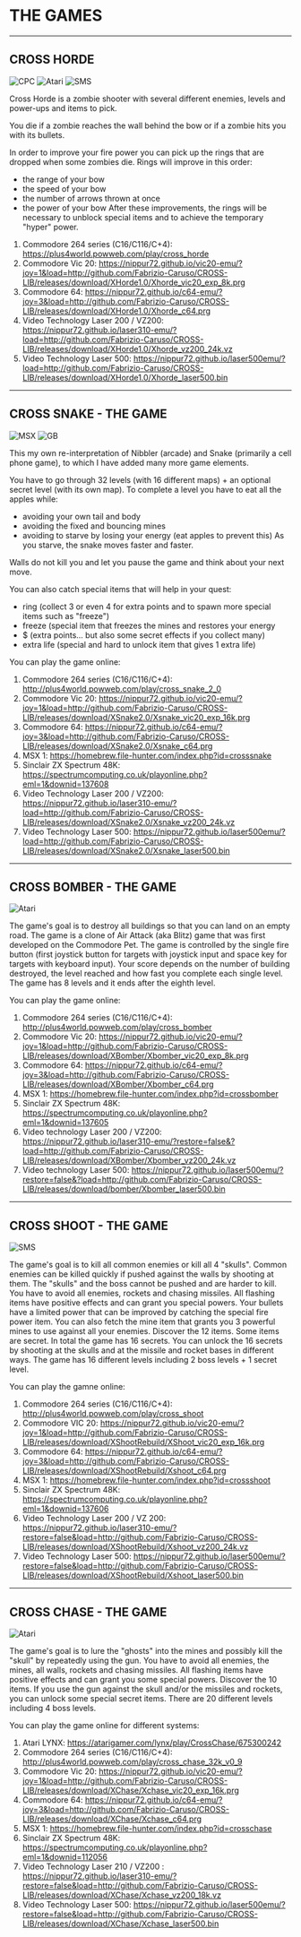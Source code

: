 # THE GAMES


-------------------------------------------


## CROSS HORDE

![CPC](../snapshots/XHorde_CPC.png)
![Atari](../snapshots/XHorde_A8.png)
![SMS](../snapshots/XHorde_SMS.png)

Cross Horde is a zombie shooter with several different enemies, levels and power-ups and items to pick.

You die if a zombie reaches the wall behind the bow or if a zombie hits you with its bullets.

In order to improve your fire power you can pick up the rings that are dropped when some zombies die.
Rings will improve in this order:
- the range of your bow
- the speed of your bow
- the number of arrows thrown at once 
- the power of your bow
After these improvements, the rings will be necessary to unblock special items and to achieve the temporary "hyper" power.

1. Commodore 264 series (C16/C116/C+4):
https://plus4world.powweb.com/play/cross_horde
2. Commodore Vic 20: https://nippur72.github.io/vic20-emu/?joy=1&load=http://github.com/Fabrizio-Caruso/CROSS-LIB/releases/download/XHorde1.0/Xhorde_vic20_exp_8k.prg
3. Commodore 64: https://nippur72.github.io/c64-emu/?joy=3&load=http://github.com/Fabrizio-Caruso/CROSS-LIB/releases/download/XHorde1.0/Xhorde_c64.prg
4. Video Technology Laser 200 / VZ200: https://nippur72.github.io/laser310-emu/?load=http://github.com/Fabrizio-Caruso/CROSS-LIB/releases/download/XHorde1.0/Xhorde_vz200_24k.vz
5. Video Technology Laser 500: https://nippur72.github.io/laser500emu/?load=http://github.com/Fabrizio-Caruso/CROSS-LIB/releases/download/XHorde1.0/Xhorde_laser500.bin

-------------------------------------------

## CROSS SNAKE - THE GAME

![MSX](../snapshots/XSnake_MSX2.png)
![GB](../snapshots/XSnake_GB.png)

This my own re-interpretation of Nibbler (arcade) and Snake (primarily a cell phone game), to which I have added many more game elements.

You have to go through 32 levels (with 16 different maps) + an optional secret level (with its own map).
To complete a level you have to eat all the apples while:
- avoiding your own tail and body
- avoiding the fixed and bouncing mines
- avoiding to starve by losing your energy (eat apples to prevent this)
As you starve, the snake moves faster and faster.

Walls do not kill you and let you pause the game and think about your next move.

You can also catch special items that will help in your quest:
- ring (collect 3 or even 4 for extra points and to spawn more special items such as "freeze")
- freeze (special item that freezes the mines and restores your energy
- $ (extra points... but also some secret effects if you collect many)
- extra life (special and hard to unlock item that gives 1 extra life)


You can play the game online:

1. Commodore 264 series (C16/C116/C+4): http://plus4world.powweb.com/play/cross_snake_2_0
2. Commodore Vic 20: https://nippur72.github.io/vic20-emu/?joy=1&load=http://github.com/Fabrizio-Caruso/CROSS-LIB/releases/download/XSnake2.0/Xsnake_vic20_exp_16k.prg
3. Commodore 64: https://nippur72.github.io/c64-emu/?joy=3&load=http://github.com/Fabrizio-Caruso/CROSS-LIB/releases/download/XSnake2.0/Xsnake_c64.prg
4. MSX 1: https://homebrew.file-hunter.com/index.php?id=crosssnake
5. Sinclair ZX Spectrum 48K: https://spectrumcomputing.co.uk/playonline.php?eml=1&downid=137608
6. Video Technology Laser 200 / VZ200: https://nippur72.github.io/laser310-emu/?load=http://github.com/Fabrizio-Caruso/CROSS-LIB/releases/download/XSnake2.0/Xsnake_vz200_24k.vz
7. Video Technology Laser 500: https://nippur72.github.io/laser500emu/?load=http://github.com/Fabrizio-Caruso/CROSS-LIB/releases/download/XSnake2.0/Xsnake_laser500.bin


-------------------------------------------

## CROSS BOMBER - THE GAME

![Atari](../snapshots/XBomber_A8.png)
 
The game's goal is to destroy all buildings so that you can land on an empty road.
The game is a clone of Air Attack (aka Blitz) game that was first developed on the Commodore Pet.
The game is controlled by the single fire button (first joystick button for targets with joystick input and space key for targets with keyboard input).
Your score depends on the number of building destroyed, the level reached and how fast you complete each single level.
The game has 8 levels and it ends after the eighth level.

You can play the game online:

1. Commodore 264 series (C16/C116/C+4): http://plus4world.powweb.com/play/cross_bomber
2. Commodore Vic 20: https://nippur72.github.io/vic20-emu/?joy=1&load=http://github.com/Fabrizio-Caruso/CROSS-LIB/releases/download/XBomber/Xbomber_vic20_exp_8k.prg
3. Commodore 64: https://nippur72.github.io/c64-emu/?joy=3&load=http://github.com/Fabrizio-Caruso/CROSS-LIB/releases/download/XBomber/Xbomber_c64.prg
4. MSX 1: https://homebrew.file-hunter.com/index.php?id=crossbomber
5. Sinclair ZX Spectrum 48K: https://spectrumcomputing.co.uk/playonline.php?eml=1&downid=137605
6. Video technology Laser 200 / VZ200: https://nippur72.github.io/laser310-emu/?restore=false&?load=http://github.com/Fabrizio-Caruso/CROSS-LIB/releases/download/XBomber/Xbomber_vz200_24k.vz
7. Video technology Laser 500: https://nippur72.github.io/laser500emu/?restore=false&?load=http://github.com/Fabrizio-Caruso/CROSS-LIB/releases/download/bomber/Xbomber_laser500.bin


-------------------------------------------

## CROSS SHOOT - THE GAME 

![SMS](../snapshots/XShoot_sms.png)

The game's goal is to kill all common enemies or kill all 4 "skulls". 
Common enemies can be killed quickly if pushed against the walls by shooting at them.
The "skulls" and the boss cannot be pushed and are harder to kill.
You have to avoid all enemies, rockets and chasing missiles.
All flashing items have positive effects and can grant you special powers. 
Your bullets have a limited power that can be improved by catching the special fire power item. 
You can also fetch the mine item that grants you 3 powerful mines to use against all your enemies.
Discover the 12 items. Some items are secret. In total the game has 16 secrets.
You can unlock the 16 secrets by shooting at the skulls and at the missile and rocket bases in different ways.
The game has 16 different levels including 2 boss levels + 1 secret level.


You can play the gamne online:

1. Commodore 264 series (C16/C116/C+4): http://plus4world.powweb.com/play/cross_shoot
2. Commodore VIC 20: https://nippur72.github.io/vic20-emu/?joy=1&load=http://github.com/Fabrizio-Caruso/CROSS-LIB/releases/download/XShootRebuild/XShoot_vic20_exp_16k.prg
3. Commodore 64: https://nippur72.github.io/c64-emu/?joy=3&load=http://github.com/Fabrizio-Caruso/CROSS-LIB/releases/download/XShootRebuild/Xshoot_c64.prg 
4. MSX 1: https://homebrew.file-hunter.com/index.php?id=crossshoot
5. Sinclair ZX Spectrum 48K: https://spectrumcomputing.co.uk/playonline.php?eml=1&downid=137606
6. Video Technology Laser 200 / VZ 200: https://nippur72.github.io/laser310-emu/?restore=false&load=http://github.com/Fabrizio-Caruso/CROSS-LIB/releases/download/XShootRebuild/Xshoot_vz200_24k.vz
7. Video Technology Laser 500: https://nippur72.github.io/laser500emu/?restore=false&load=http://github.com/Fabrizio-Caruso/CROSS-LIB/releases/download/XShootRebuild/Xshoot_laser500.bin

-------------------------------------------

## CROSS CHASE - THE GAME 

![Atari](../snapshots/XChase_A8.png)

The game's goal is to lure the "ghosts" into the mines and possibly kill the "skull" by repeatedly using the gun.
You have to avoid all enemies, the mines, all walls, rockets and chasing missiles.
All flashing items have positive effects and can grant you some special powers. Discover the 10 items.
If you use the gun against the skull and/or the missiles and rockets, you can unlock some special secret items.
There are 20 different levels including 4 boss levels.

You can play the game online for different systems:

1. Atari LYNX: https://atarigamer.com/lynx/play/CrossChase/675300242
2. Commodore 264 series (C16/C116/C+4): http://plus4world.powweb.com/play/cross_chase_32k_v0_9
3. Commodore Vic 20: https://nippur72.github.io/vic20-emu/?joy=1&load=http://github.com/Fabrizio-Caruso/CROSS-LIB/releases/download/XChase/Xchase_vic20_exp_16k.prg
4. Commodore 64: https://nippur72.github.io/c64-emu/?joy=3&load=http://github.com/Fabrizio-Caruso/CROSS-LIB/releases/download/XChase/Xchase_c64.prg 
5. MSX 1: https://homebrew.file-hunter.com/index.php?id=crosschase
6. Sinclair ZX Spectrum 48K: https://spectrumcomputing.co.uk/playonline.php?eml=1&downid=112056
7. Video Technology Laser 210 / VZ200 : https://nippur72.github.io/laser310-emu/?restore=false&load=http://github.com/Fabrizio-Caruso/CROSS-LIB/releases/download/XChase/Xchase_vz200_18k.vz
8. Video Technology Laser 500: https://nippur72.github.io/laser500emu/?restore=false&load=http://github.com/Fabrizio-Caruso/CROSS-LIB/releases/download/XChase/Xchase_laser500.bin




 
